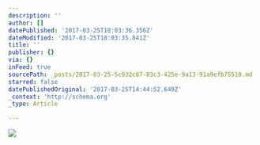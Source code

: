 ```yaml
---
description: ''
author: []
datePublished: '2017-03-25T18:03:36.356Z'
dateModified: '2017-03-25T18:03:35.841Z'
title: ''
publisher: {}
via: {}
inFeed: true
sourcePath: _posts/2017-03-25-5c932c87-83c3-425e-9a13-91a9efb75510.md
starred: false
datePublishedOriginal: '2017-03-25T14:44:52.649Z'
_context: 'http://schema.org'
_type: Article

---
```

![](https://the-grid-user-content.s3-us-west-2.amazonaws.com/4755c669-3f90-499f-b45d-a733fed1f44c.jpg)